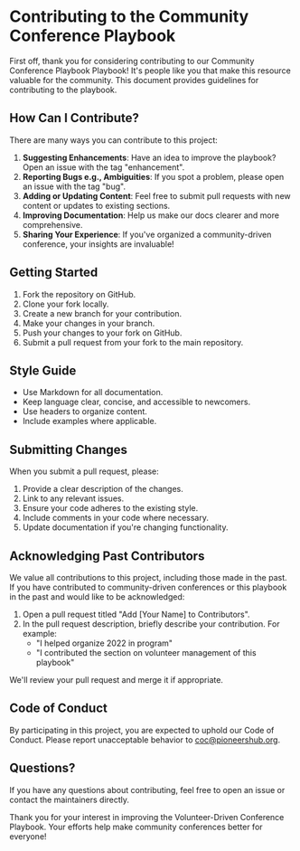 # Contributing to the Community Conference Playbook

First off, thank you for considering contributing to our Community Conference Playbook Playbook! It's people like you that
make this resource valuable for the community. This document provides guidelines for contributing to the playbook.

## How Can I Contribute?

There are many ways you can contribute to this project:

1. **Suggesting Enhancements**: Have an idea to improve the playbook? Open an issue with the tag "enhancement".
2. **Reporting Bugs e.g., Ambiguities**: If you spot a problem, please open an issue with the tag "bug".
3. **Adding or Updating Content**: Feel free to submit pull requests with new content or updates to existing sections.
4. **Improving Documentation**: Help us make our docs clearer and more comprehensive.
5. **Sharing Your Experience**: If you've organized a community-driven conference, your insights are invaluable!

## Getting Started

1. Fork the repository on GitHub.
2. Clone your fork locally.
3. Create a new branch for your contribution.
4. Make your changes in your branch.
5. Push your changes to your fork on GitHub.
6. Submit a pull request from your fork to the main repository.

## Style Guide

- Use Markdown for all documentation.
- Keep language clear, concise, and accessible to newcomers.
- Use headers to organize content.
- Include examples where applicable.

## Submitting Changes

When you submit a pull request, please:

1. Provide a clear description of the changes.
2. Link to any relevant issues.
3. Ensure your code adheres to the existing style.
4. Include comments in your code where necessary.
5. Update documentation if you're changing functionality.

## Acknowledging Past Contributors

We value all contributions to this project, including those made in the past. If you have contributed to
community-driven conferences or this playbook in the past and would like to be acknowledged:

1. Open a pull request titled "Add [Your Name] to Contributors".
2. In the pull request description, briefly describe your contribution. For example:
    - "I helped organize 2022 in program"
    - "I contributed the section on volunteer management of this playbook"

We'll review your pull request and merge it if appropriate.

## Code of Conduct

By participating in this project, you are expected to uphold our Code of Conduct. Please report unacceptable behavior
to coc@pioneershub.org.

## Questions?

If you have any questions about contributing, feel free to open an issue or contact the maintainers directly.

Thank you for your interest in improving the Volunteer-Driven Conference Playbook. Your efforts help make community
conferences better for everyone!